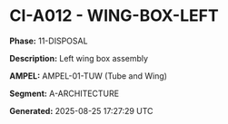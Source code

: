 # CI-A012 - WING-BOX-LEFT

**Phase:** 11-DISPOSAL

**Description:** Left wing box assembly

**AMPEL:** AMPEL-01-TUW (Tube and Wing)

**Segment:** A-ARCHITECTURE

**Generated:** 2025-08-25 17:27:29 UTC
